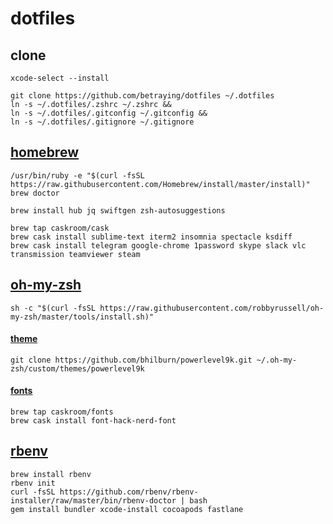 # dotfiles

## clone
```shell
xcode-select --install
```
```shell
git clone https://github.com/betraying/dotfiles ~/.dotfiles
ln -s ~/.dotfiles/.zshrc ~/.zshrc && 
ln -s ~/.dotfiles/.gitconfig ~/.gitconfig && 
ln -s ~/.dotfiles/.gitignore ~/.gitignore
```

## [homebrew](https://github.com/Homebrew/brew)
```shell
/usr/bin/ruby -e "$(curl -fsSL https://raw.githubusercontent.com/Homebrew/install/master/install)"
brew doctor
```

```shell
brew install hub jq swiftgen zsh-autosuggestions

```

```shell
brew tap caskroom/cask
brew cask install sublime-text iterm2 insomnia spectacle ksdiff 
brew cask install telegram google-chrome 1password skype slack vlc transmission teamviewer steam
```

## [oh-my-zsh](https://github.com/robbyrussell/oh-my-zsh)
```shell
sh -c "$(curl -fsSL https://raw.githubusercontent.com/robbyrussell/oh-my-zsh/master/tools/install.sh)"
```

#### [theme](https://github.com/bhilburn/powerlevel9k)
```shell
git clone https://github.com/bhilburn/powerlevel9k.git ~/.oh-my-zsh/custom/themes/powerlevel9k
```
#### [fonts](https://github.com/ryanoasis/nerd-fonts)
```shell
brew tap caskroom/fonts
brew cask install font-hack-nerd-font
```

## [rbenv](https://github.com/rbenv/rbenv)
```shell
brew install rbenv
rbenv init
curl -fsSL https://github.com/rbenv/rbenv-installer/raw/master/bin/rbenv-doctor | bash
gem install bundler xcode-install cocoapods fastlane 
```